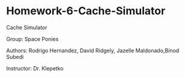 # Homework-6-Cache-Simulator
Cache Simulator 

Group: Space Ponies

Authors: Rodrigo Hernandez, David Ridgely, Jazelle Maldonado,Binod Subedi

Instructor: Dr. Klepetko

